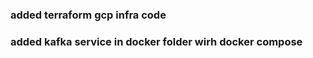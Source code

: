 

### added terraform gcp infra code

### added kafka service in docker folder wirh docker compose

###
